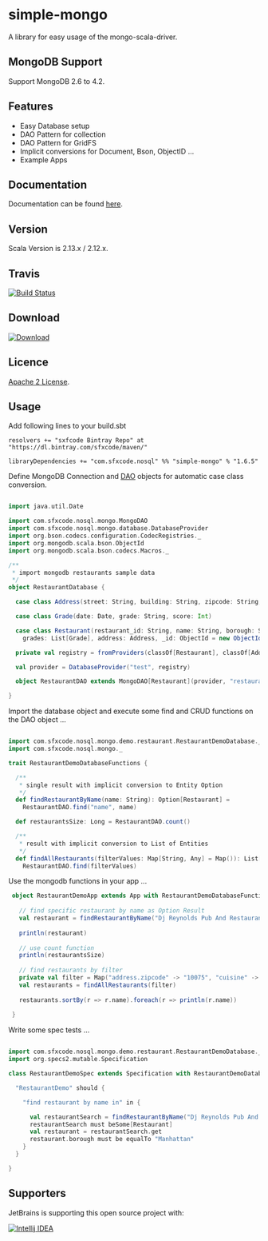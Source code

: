 # simple-mongo

A library for easy usage of the mongo-scala-driver.

## MongoDB Support

Support MongoDB 2.6 to 4.2.

## Features

* Easy Database setup
* DAO Pattern for collection
* DAO Pattern for GridFS
* Implicit conversions for Document, Bson, ObjectID ...
* Example Apps

## Documentation

Documentation can be found [here](https://sfxcode.github.io/simple-mongo/).

## Version

Scala Version is 2.13.x / 2.12.x.

## Travis

[![Build Status](https://travis-ci.org/sfxcode/simple-mongo.svg?branch=master)](https://travis-ci.org/sfxcode/simple-mongo)

## Download

[ ![Download](https://api.bintray.com/packages/sfxcode/maven/simple-mongo/images/download.svg) ](https://bintray.com/sfxcode/maven/simple-mongo/_latestVersion)

## Licence

[Apache 2 License](https://github.com/sfxcode/simple-mongo/blob/master/LICENSE).


## Usage

Add following lines to your build.sbt

```
resolvers += "sxfcode Bintray Repo" at "https://dl.bintray.com/sfxcode/maven/"

libraryDependencies += "com.sfxcode.nosql" %% "simple-mongo" % "1.6.5"

```

Define MongoDB Connection and [DAO](https://en.wikipedia.org/wiki/Data_access_object) objects for automatic case class conversion.


```scala

import java.util.Date

import com.sfxcode.nosql.mongo.MongoDAO
import com.sfxcode.nosql.mongo.database.DatabaseProvider
import org.bson.codecs.configuration.CodecRegistries._
import org.mongodb.scala.bson.ObjectId
import org.mongodb.scala.bson.codecs.Macros._

/**
 * import mongodb restaurants sample data
 */
object RestaurantDatabase {

  case class Address(street: String, building: String, zipcode: String, coord: List[Double])

  case class Grade(date: Date, grade: String, score: Int)

  case class Restaurant(restaurant_id: String, name: String, borough: String, cuisine: String,
    grades: List[Grade], address: Address, _id: ObjectId = new ObjectId())

  private val registry = fromProviders(classOf[Restaurant], classOf[Address], classOf[Grade])

  val provider = DatabaseProvider("test", registry)

  object RestaurantDAO extends MongoDAO[Restaurant](provider, "restaurants")

}


```

Import the database object and execute some find and CRUD functions on the DAO object ...

```scala

import com.sfxcode.nosql.mongo.demo.restaurant.RestaurantDemoDatabase._
import com.sfxcode.nosql.mongo._

trait RestaurantDemoDatabaseFunctions {

  /**
   * single result with implicit conversion to Entity Option
   */
  def findRestaurantByName(name: String): Option[Restaurant] =
    RestaurantDAO.find("name", name)

  def restaurantsSize: Long = RestaurantDAO.count()

  /**
   * result with implicit conversion to List of Entities
   */
  def findAllRestaurants(filterValues: Map[String, Any] = Map()): List[Restaurant] =
    RestaurantDAO.find(filterValues)

```


Use the mongodb functions in your app ...

```scala
 object RestaurantDemoApp extends App with RestaurantDemoDatabaseFunctions {
 
   // find specific restaurant by name as Option Result
   val restaurant = findRestaurantByName("Dj Reynolds Pub And Restaurant")
 
   println(restaurant)
 
   // use count function
   println(restaurantsSize)
 
   // find restaurants by filter
   private val filter = Map("address.zipcode" -> "10075", "cuisine" -> "Italian")
   val restaurants = findAllRestaurants(filter)
 
   restaurants.sortBy(r => r.name).foreach(r => println(r.name))
 
 }

```

Write some spec tests ...

```scala

import com.sfxcode.nosql.mongo.demo.restaurant.RestaurantDemoDatabase._
import org.specs2.mutable.Specification

class RestaurantDemoSpec extends Specification with RestaurantDemoDatabaseFunctions {

  "RestaurantDemo" should {

    "find restaurant by name in" in {

      val restaurantSearch = findRestaurantByName("Dj Reynolds Pub And Restaurant")
      restaurantSearch must beSome[Restaurant]
      val restaurant = restaurantSearch.get
      restaurant.borough must be equalTo "Manhattan"
    }
  }

}

```
## Supporters

JetBrains is supporting this open source project with:

[![Intellij IDEA](http://www.jetbrains.com/img/logos/logo_intellij_idea.png)](http://www.jetbrains.com/idea/)






